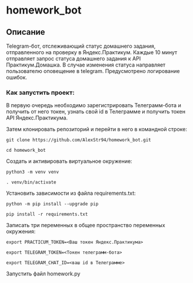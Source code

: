 # homework_bot

## Описание
Telegram-бот, отслеживающий статус домашнего задания, отправленного на проверку в Яндекс.Практикум. Каждые 10 минут отправляет запрос статуса домашнего задания к API Практикум.Домашка. В случае изменения статуса направляет пользователю оповещение в telegram.
Предусмотрено логирование ошибок.

### Как запустить проект:

В первую очередь необходимо зарегистрировать Телеграмм-бота и получить от него токен, узнать свой id в Телеграмме и получить токен API Яндекс.Практикума.

Затем клонировать репозиторий и перейти в него в командной строке:

```
git clone https://github.com/AlexStr94/homework_bot.git
```

```
cd homework_bot
```

Cоздать и активировать виртуальное окружение:

```
python3 -m venv venv
```

```
. venv/bin/activate
```

Установить зависимости из файла requirements.txt:

```
python -m pip install --upgrade pip
```

```
pip install -r requirements.txt
```

Записать три переменных  в общее пространство переменных окружения:

```
export PRACTICUM_TOKEN=<Ваш токен Яндекс.Практикума>
```

```
export TELEGRAM_TOKEN=<Токен телеграмм-бота>
```

```
export TELEGRAM_CHAT_ID=<ваш id в Телеграмме>
```

Запустить файл homework.py
